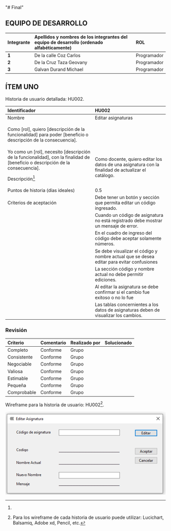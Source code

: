 "# Final" 
## **EQUIPO DE DESARROLLO**

|**Integrante**|**Apellidos y nombres de los integrantes del equipo de desarrollo (ordenado alfabéticamente)**|**ROL**|
| :- | :- | :- |
|**1**|De la calle Coz Carlos |  Programador |
|**2**|De la Cruz Taza Geovany|  Programador |
|**3**|Galvan Durand Michael  |  Programador |

## **ÍTEM UNO**
Historia de usuario detallada: HU002.

|Identificador|HU002|
| :- | :- |
|Nombre|Editar asignaturas|
|<p>Como [rol], quiero [descripción de la funcionalidad] para poder [beneficio o descripción de la consecuencia].
    Yo como un [rol], necesito [descripción de la funcionalidad], con la finalidad de [beneficio o descripción de la consecuencia].</p><p>Descripción[^1]</p>|Como docente, quiero editar los datos de una asignatura con la finalidad de actualizar el catálogo.|
|Puntos de historia (días ideales)|0.5|
|Criterios de aceptación|Debe tener un botón y sección que permita editar un código ingresado.|
||Cuando un código de asignatura no está registrado debe mostrar un mensaje de error.|
||En el cuadro de ingreso del código debe aceptar solamente números.|
||Se debe visualizar el código y nombre actual que se desea editar para evitar confusiones|
||La sección código y nombre actual no debe permitir ediciones.|
||Al editar la asignatura se debe confirmar si el cambio fue exitoso o no lo fue|
||Las tablas concernientes a los datos de asignaturas deben de visualizar los cambios.|
###
### Revisión

|Criterio|Comentario|Realizado por|Solucionado|
| :- | :- | :- | :- |
|Completo|Conforme|Grupo||
|Consistente|Conforme|Grupo||
|Negociable|Conforme|Grupo||
|Valiosa|Conforme|Grupo||
|Estimable|Conforme|Grupo||
|Pequeña|Conforme|Grupo||
|Comprobable|Conforme|Grupo|

Wireframe para la historia de usuario: HU002[^2].

![](Aspose.Words.e4708406-b95a-453e-8713-2bcaa9e797ad.004.png)

[^1]: 
[^2]: Para los wireframe de cada historia de usuario puede utilizar: Lucichart, Balsamiq, Adobe xd, Pencil, etc.
